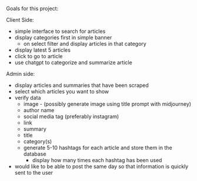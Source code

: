 Goals for this project:

Client Side:
- simple interface to search for articles
- display categories first in simple banner
    - on select filter and display articles in that category
- display latest 5 articles
- click to go to article
- use chatgpt to categorize and summarize article 


Admin side:
- display articles and summaries that have been scraped 
- select which articles you want to show 
- verify data
    - image - (possibly generate image using title prompt with midjourney)
    - author name
    - social media tag (preferably instagram)
    - link
    - summary
    - title
    - category(s)
    - generate 5-10 hashtags for each article and store them in the database
        - display how many times each hashtag has been used
- would like to be able to post the same day so that information is quickly sent to the user


